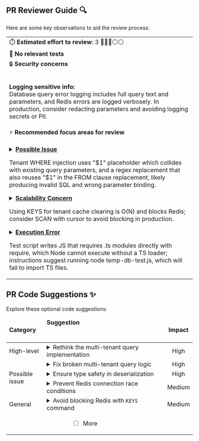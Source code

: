 ## PR Reviewer Guide 🔍

Here are some key observations to aid the review process:

<table>
<tr><td>⏱️&nbsp;<strong>Estimated effort to review</strong>: 3 🔵🔵🔵⚪⚪</td></tr>
<tr><td>🧪&nbsp;<strong>No relevant tests</strong></td></tr>
<tr><td>🔒&nbsp;<strong>Security concerns</strong><br><br>

<strong>Logging sensitive info:</strong><br> Database query error logging includes full query text and parameters, and Redis errors are logged verbosely. In production, consider redacting parameters and avoiding logging secrets or PII.</td></tr>
<tr><td>⚡&nbsp;<strong>Recommended focus areas for review</strong><br><br>

<details><summary><a href='https://github.com/Liam345/growplate-multi-tenant/pull/4/files#diff-43313aeb0eb48022fc73d3831252457122bdef7102ee2a79673ddfaa3742ac24R149-R167'><strong>Possible Issue</strong></a>

Tenant WHERE injection uses "$1" placeholder which collides with existing query parameters, and a regex replacement that also reuses "$1" in the FROM clause replacement, likely producing invalid SQL and wrong parameter binding.
</summary>

```typescript
  const tenantParams = [tenantId, ...params];

  // Inject tenant_id condition into WHERE clause or add WHERE clause
  let modifiedQuery = baseQuery;
  if (baseQuery.toLowerCase().includes("where")) {
    modifiedQuery = baseQuery.replace(
      /where/i,
      "WHERE tenant_id = $1 AND"
    );
  } else if (baseQuery.toLowerCase().includes("from")) {
    // Find the FROM clause and add WHERE after it
    modifiedQuery = baseQuery.replace(
      /(from\s+\w+)/i,
      "$1 WHERE tenant_id = $1"
    );
  }

  return query<T>(modifiedQuery, tenantParams);
};
```

</details>

<details><summary><a href='https://github.com/Liam345/growplate-multi-tenant/pull/4/files#diff-137bd413e7e1e4f044c6452cfef4d7116f416144278613fd0c284b1f4f6f1f00R260-R275'><strong>Scalability Concern</strong></a>

Using KEYS for tenant cache clearing is O(N) and blocks Redis; consider SCAN with cursor to avoid blocking in production.
</summary>

```typescript
export const clearTenantCache = async (tenantId: string): Promise<number> => {
  try {
    await ensureConnection();

    const pattern = getTenantKey(tenantId, "*");
    const keys = await client.keys(pattern);

    if (keys.length === 0) return 0;

    const deleted = await client.del(keys);
    return deleted;
  } catch (error) {
    console.error("Redis clear tenant cache error:", error);
    return 0;
  }
};
```

</details>

<details><summary><a href='https://github.com/Liam345/growplate-multi-tenant/pull/4/files#diff-319962d25975552da655a029cc5a4f8ae1fb3520cedeafe1f7ba69ad3797094fR36-R120'><strong>Execution Error</strong></a>

Test script writes JS that requires .ts modules directly with require, which Node cannot execute without a TS loader; instructions suggest running node temp-db-test.js, which will fail to import TS files.
</summary>

```txt
    const testFile = `
const { query, healthCheck, getPoolStatus } = require('./app/lib/db.ts');
const { 
  setTenantCache, 
  getTenantCache, 
  healthCheck: redisHealthCheck,
  getConnectionStatus 
} = require('./app/lib/redis.ts');

async function runTests() {
  const results = {
    postgres: false,
    redis: false,
    postgresPool: null,
    redisStatus: null,
    errors: []
  };

  // Test PostgreSQL connection
  try {
    console.log('Testing PostgreSQL connection...');
    results.postgres = await healthCheck();
    results.postgresPool = getPoolStatus();

    if (results.postgres) {
      console.log('✅ PostgreSQL connection successful');
      console.log('Pool status:', JSON.stringify(results.postgresPool, null, 2));
    } else {
      console.log('❌ PostgreSQL connection failed');
    }
  } catch (error) {
    console.log('❌ PostgreSQL connection error:', error.message);
    results.errors.push(\`PostgreSQL: \${error.message}\`);
  }

  // Test Redis connection
  try {
    console.log('Testing Redis connection...');
    results.redis = await redisHealthCheck();
    results.redisStatus = getConnectionStatus();

    if (results.redis) {
      console.log('✅ Redis connection successful');
      console.log('Redis status:', JSON.stringify(results.redisStatus, null, 2));

      // Test cache operations
      const testKey = 'test-connection-key';
      const testValue = { message: 'Hello from Redis!', timestamp: new Date().toISOString() };

      await setTenantCache('test-tenant', testKey, testValue, { ttl: 30 });
      const retrieved = await getTenantCache('test-tenant', testKey);

      if (JSON.stringify(retrieved) === JSON.stringify(testValue)) {
        console.log('✅ Redis cache operations working');
      } else {
        console.log('❌ Redis cache operations failed');
        results.errors.push('Redis cache operations failed');
      }
    } else {
      console.log('❌ Redis connection failed');
    }
  } catch (error) {
    console.log('❌ Redis connection error:', error.message);
    results.errors.push(\`Redis: \${error.message}\`);
  }

  return results;
}

runTests().then(results => {
  console.log('\\n=== Test Results ===');
  console.log(JSON.stringify(results, null, 2));

  if (results.postgres && results.redis && results.errors.length === 0) {
    console.log('\\n✅ All database connections are working!');
    process.exit(0);
  } else {
    console.log('\\n❌ Some connections failed. Check the errors above.');
    process.exit(1);
  }
}).catch(error => {
  console.error('Test runner error:', error);
  process.exit(1);
});
`;
```

</details>

</td></tr>
</table>

## PR Code Suggestions ✨

<!-- f354000 -->

Explore these optional code suggestions:

<table><thead><tr><td><strong>Category</strong></td><td align=left><strong>Suggestion&nbsp; &nbsp; &nbsp; &nbsp; &nbsp; &nbsp; &nbsp; &nbsp; &nbsp; &nbsp; &nbsp; &nbsp; &nbsp; &nbsp; &nbsp; &nbsp; &nbsp; &nbsp; &nbsp; &nbsp; &nbsp; &nbsp; &nbsp; &nbsp; &nbsp; &nbsp; &nbsp; &nbsp; &nbsp; &nbsp; &nbsp; &nbsp; &nbsp; &nbsp; &nbsp; &nbsp; &nbsp; &nbsp; &nbsp; &nbsp; &nbsp; &nbsp; &nbsp; &nbsp; &nbsp; &nbsp; &nbsp; &nbsp; &nbsp; &nbsp; &nbsp; &nbsp; &nbsp; &nbsp; &nbsp; &nbsp; &nbsp; &nbsp; &nbsp; &nbsp; &nbsp; &nbsp; &nbsp; &nbsp; &nbsp; &nbsp; </strong></td><td align=center><strong>Impact</strong></td></tr><tbody><tr><td rowspan=1>High-level</td>
<td>



<details><summary>Rethink the multi-tenant query implementation</summary>

___

**The current method of injecting <code>tenant_id</code> into SQL queries via string <br>replacement is unsafe and risks data leakage. Adopt a more secure approach like <br>a query builder or PostgreSQL's Row-Level Security.**


### Examples:



<details>
<summary>
<a href="https://github.com/Liam345/growplate-multi-tenant/pull/4/files#diff-43313aeb0eb48022fc73d3831252457122bdef7102ee2a79673ddfaa3742ac24R139-R167">app/lib/db.ts [139-167]</a>
</summary>



```typescript
export const tenantQuery = async <T extends QueryResultRow = any>(
  tenantId: string,
  baseQuery: string,
  params: QueryParameters = []
): Promise<QueryResult<T>> => {
  if (!tenantId) {
    throw new Error("Tenant ID is required for all database operations");
  }

  // Add tenant_id as the first parameter

 ... (clipped 19 lines)
```
</details>




### Solution Walkthrough:



#### Before:
```typescript
// app/lib/db.ts
export const tenantQuery = async (tenantId, baseQuery, params) => {
  const tenantParams = [tenantId, ...params];
  let modifiedQuery = baseQuery;

  // Fragile string replacement to inject tenant_id
  if (baseQuery.toLowerCase().includes("where")) {
    modifiedQuery = baseQuery.replace(
      /where/i,
      "WHERE tenant_id = $1 AND"
    );
  } else if (baseQuery.toLowerCase().includes("from")) {
    modifiedQuery = baseQuery.replace(
      /(from\s+\w+)/i,
      "$1 WHERE tenant_id = $1"
    );
  }

  return query(modifiedQuery, tenantParams); // This is buggy
};

```



#### After:
```typescript
// app/lib/db.ts - Using Row-Level Security (RLS)
export const tenantQuery = async (tenantId, baseQuery, params) => {
  const client = await pool.connect();
  try {
    // Set tenant_id for the current transaction.
    // RLS policies in the database will use this setting to filter data.
    await client.query(`SET LOCAL "app.tenant_id" = '${tenantId}'`);
    
    // The original query can be executed without modification.
    const result = await client.query(baseQuery, params);
    return result;
  } finally {
    client.release();
  }
};

```




<details><summary>Suggestion importance[1-10]: 10</summary>

__

Why: The suggestion correctly identifies a critical security flaw in the `tenantQuery` implementation, where fragile string replacement can lead to data leakage between tenants, which is a severe issue for a multi-tenant application.


</details></details></td><td align=center>High

</td></tr><tr><td rowspan=3>Possible issue</td>
<td>



<details><summary>Fix broken multi-tenant query logic</summary>

___

**Refactor the <code>tenantQuery</code> function to correctly re-index existing query <br>parameters when injecting the <code>tenant_id</code> condition, preventing query failures and <br>incorrect data access.**

[app/lib/db.ts [151-164]](https://github.com/Liam345/growplate-multi-tenant/pull/4/files#diff-43313aeb0eb48022fc73d3831252457122bdef7102ee2a79673ddfaa3742ac24R151-R164)

```diff
-// Inject tenant_id condition into WHERE clause or add WHERE clause
-let modifiedQuery = baseQuery;
-if (baseQuery.toLowerCase().includes("where")) {
-  modifiedQuery = baseQuery.replace(
-    /where/i,
-    "WHERE tenant_id = $1 AND"
-  );
-} else if (baseQuery.toLowerCase().includes("from")) {
-  // Find the FROM clause and add WHERE after it
-  modifiedQuery = baseQuery.replace(
-    /(from\s+\w+)/i,
-    "$1 WHERE tenant_id = $1"
-  );
+// Re-index existing parameters
+const reindexedQuery = baseQuery.replace(/\$(\d+)/g, (_, n) => `$${parseInt(n, 10) + 1}`);
+
+// Inject tenant_id condition
+let modifiedQuery;
+const whereMatch = reindexedQuery.match(/where/i);
+
+if (whereMatch && whereMatch.index !== undefined) {
+  // Find the position of the first WHERE clause
+  const whereIndex = whereMatch.index;
+  // Inject the tenant_id condition after "WHERE"
+  modifiedQuery = 
+    reindexedQuery.slice(0, whereIndex + 5) + // "WHERE" is 5 chars
+    ` tenant_id = $1 AND (` + 
+    reindexedQuery.slice(whereIndex + 5) + 
+    `)`;
+} else {
+  // No WHERE clause, so add one. This is a simplified approach.
+  // A more robust solution might need to consider GROUP BY, ORDER BY, etc.
+  const fromClauseEnd = reindexedQuery.toLowerCase().lastIndexOf('from ');
+  const nextClauseIndex = reindexedQuery.substring(fromClauseEnd).search(/group by|order by|limit|offset/i);
+  
+  if (nextClauseIndex > -1) {
+    const insertionPoint = fromClauseEnd + nextClauseIndex;
+    modifiedQuery = `${reindexedQuery.slice(0, insertionPoint)}WHERE tenant_id = $1 ${reindexedQuery.slice(insertionPoint)}`;
+  } else {
+    modifiedQuery = `${reindexedQuery} WHERE tenant_id = $1`;
+  }
 }
```


- [ ] **Apply / Chat** <!-- /improve --apply_suggestion=1 -->


<details><summary>Suggestion importance[1-10]: 10</summary>

__

Why: The suggestion correctly identifies a critical bug in the `tenantQuery` function where parameter indexing is not updated, which would break most multi-tenant queries and corrupt data access.

</details></details></td><td align=center>High

</td></tr><tr><td>



<details><summary>Ensure type safety in deserialization</summary>

___

**Modify the <code>deserialize</code> function to return <code>null</code> when <code>JSON.parse</code> fails, preventing <br>type-safety issues and subsequent runtime errors.**

[app/lib/redis.ts [115-124]](https://github.com/Liam345/growplate-multi-tenant/pull/4/files#diff-137bd413e7e1e4f044c6452cfef4d7116f416144278613fd0c284b1f4f6f1f00R115-R124)

```diff
 const deserialize = <T = CacheValue>(value: string | null): T | null => {
   if (value === null) return null;
   
   try {
+    // Attempt to parse the value as JSON.
     return JSON.parse(value) as T;
   } catch {
-    // If parsing fails, return as string
-    return value as T;
+    // If parsing fails, the data is corrupt or not JSON.
+    // Return null to indicate failure and ensure type safety.
+    console.warn("Redis deserialize: Failed to parse cached value as JSON.");
+    return null;
   }
 };
```


- [ ] **Apply / Chat** <!-- /improve --apply_suggestion=2 -->


<details><summary>Suggestion importance[1-10]: 9</summary>

__

Why: The suggestion correctly identifies a critical type-safety issue in the `deserialize` function that would lead to runtime errors by incorrectly casting a string to an expected object type.

</details></details></td><td align=center>High

</td></tr><tr><td>



<details><summary>Prevent Redis connection race conditions</summary>

___

**Refactor <code>ensureConnection</code> to use a promise-based gate, preventing race <br>conditions where multiple concurrent requests could attempt to connect to Redis <br>simultaneously.**

[app/lib/redis.ts [71-88]](https://github.com/Liam345/growplate-multi-tenant/pull/4/files#diff-137bd413e7e1e4f044c6452cfef4d7116f416144278613fd0c284b1f4f6f1f00R71-R88)

```diff
+let connectionPromise: Promise<void> | null = null;
+
 const ensureConnection = async (): Promise<void> => {
-  if (isConnected) return;
-  
-  if (isConnecting) {
-    // Wait for connection to complete
-    while (isConnecting) {
-      await new Promise(resolve => setTimeout(resolve, 100));
-    }
+  if (isConnected) {
     return;
   }
 
-  try {
-    await client.connect();
-  } catch (error) {
-    console.error("Failed to connect to Redis:", error);
-    throw error;
+  if (connectionPromise) {
+    await connectionPromise;
+    return;
   }
+
+  connectionPromise = (async () => {
+    try {
+      isConnecting = true;
+      await client.connect();
+    } catch (error) {
+      console.error("Failed to connect to Redis:", error);
+      // Reset for next attempt
+      connectionPromise = null;
+      isConnecting = false;
+      throw error;
+    }
+  })();
+
+  await connectionPromise;
 };
```


- [ ] **Apply / Chat** <!-- /improve --apply_suggestion=3 -->


<details><summary>Suggestion importance[1-10]: 8</summary>

__

Why: The suggestion correctly identifies a race condition in the `ensureConnection` function and proposes a robust, promise-based solution that prevents multiple connection attempts and inefficient polling.

</details></details></td><td align=center>Medium

</td></tr><tr><td rowspan=1>General</td>
<td>



<details><summary>Avoid blocking Redis with <code>KEYS</code> command</summary>

___

**Replace the blocking <code>KEYS</code> command with the non-blocking <code>SCAN</code> command in <br><code>clearTenantCache</code> to avoid performance degradation on the Redis server in <br>production environments.**

[app/lib/redis.ts [260-275]](https://github.com/Liam345/growplate-multi-tenant/pull/4/files#diff-137bd413e7e1e4f044c6452cfef4d7116f416144278613fd0c284b1f4f6f1f00R260-R275)

```diff
 export const clearTenantCache = async (tenantId: string): Promise<number> => {
   try {
     await ensureConnection();
     
     const pattern = getTenantKey(tenantId, "*");
-    const keys = await client.keys(pattern);
+    const keysToDelete: string[] = [];
+    let cursor = 0;
+
+    do {
+      const reply = await client.scan(cursor, { MATCH: pattern, COUNT: 100 });
+      cursor = reply.cursor;
+      keysToDelete.push(...reply.keys);
+    } while (cursor !== 0);
+
+    if (keysToDelete.length === 0) {
+      return 0;
+    }
     
-    if (keys.length === 0) return 0;
-    
-    const deleted = await client.del(keys);
+    const deleted = await client.del(keysToDelete);
     return deleted;
   } catch (error) {
     console.error("Redis clear tenant cache error:", error);
     return 0;
   }
 };
```


- [ ] **Apply / Chat** <!-- /improve --apply_suggestion=4 -->


<details><summary>Suggestion importance[1-10]: 8</summary>

__

Why: The suggestion correctly identifies the use of the blocking `KEYS` command, which is a significant performance risk in production, and replaces it with the non-blocking `SCAN` command.

</details></details></td><td align=center>Medium

</td></tr>
<tr><td align="center" colspan="2">

- [ ] More <!-- /improve --more_suggestions=true -->

</td><td></td></tr></tbody></table>

